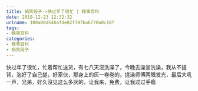 ```yaml
---
title: 搞笑段子->快过年了很忙 | 糗事百科
date: 2019-12-23 12:32:32
urlname: 100a08d546afde02f707ba6770a0c18f
tags: 
- 糗事百科
categories:
- 糗事百科
- 搞笑段子
---
```

快过年了很忙，忙着帮忙送货，有七八天沒洗澡了，今晚去澡堂洗澡，我从不搓背，泡好了自己搓，好家伙，那身上的灰一卷卷的，搓澡师傅两眼发光，最后大吼一声，兄弟，好久沒见这么多灰的，让我来，免费，让我过过手瘾


